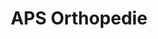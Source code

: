 ---
title: "APS Orthopedie"
url: /digne-les-bains/aps-orthopedie/
shop: approvisionnement médical
---